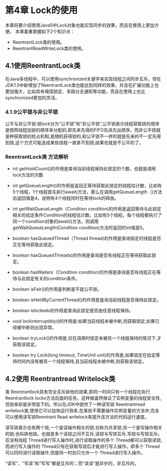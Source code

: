 # 第4章 Lock的使用

本章将要介绍使用Java5中Lock对象也能实现同步的效果，而且在使用上更加方便。
本章着重掌握如下2个知识点：
- ReentrantLock类的使用。
- ReentrantReadWriteLock类的使用。

## 4.1使用ReentrantLock类

在Java多线程中，可以使用synchronized关键字来实现线程之间同步互斥，但在JDK1.5中新增加了ReentrantLock类也能达到同样的效果，并且在扩展功能上也更加强大，比如具有嗅探锁定、多路分支通知等功能，而且在使用上也比synchronized更加的灵活。

### 4.1.9公平锁与非公平锁

公平与非公平锁:锁Iock分为“公平锁”和“非公平锁”,公平锁表示线程获取锁的顺序是按照线程加锁的顺序来分配的,即先来先得的FIFO先进先出顺序。而非公平锁就是种获取锁的抢占机制,是随机获得锁的,和公平锁不一样的就是先来的不一定先得到锁,这个方式可能造成某些线程一直拿不到锁,结果也就是不公平的了。

### ReentrantLock类 方法解析

- int getHoldCount()的作用是查询当前线程保持此锁定的个数，也就是调用lock方法的次数
- int getQueueLength()的作用是返回正等待获取此锁定的线程估计数，比如有5个线程，1个线程首先执行await)方法，那么在调用getQueueLength（)方法后返回值是4，说明有4个线程同时在等待lock的释放。
- int getWaitQueueLength（Condition condition)的作用是返回等待与此锁定相关的给定条件Condition的线程估计数，比如有5个线程，每个线程都执行了同一个condition对象的await()方法，则调用getWaitQueueLength(Condition condition)方法时返回的int值是5。

- boolean hasQueuedThread（Thread thread)的作用是查询指定的线程是否正在等待获取此锁定。
- boolean hasQueuedThreads)的作用是查询是否有线程正在等待获取此锁定。
- boolean hasWaiters（Condition condition)的作用是查询是否有线程正在等待与此锁定有关的condition条件。

- boolean isFair()的作用是判断是不是公平锁。
- boolean isHeldByCurrentThread()的作用是査询当前线程是否保持此锁定。
- boolean islockedo的作用是查询此锁定是否由任意线程保持。

- void lockinterruptibly()的作用是:如果当前线程未被中断,则获取锁定,如果已经被中断则出现异常。
- boolean tryLock()的作用是,仅在调用时锁定未被另一个线程保持的情况下,才获取该锁定。
- boolean try Lock(long timeout, TimeUnit unit)的作用是,如果锁定在给定等待时间内没有被另一个线程保持,且当前线程未被中断,则获取该锁定。

## 4.2使用 Reentrantread Writelock类
类 Reentrantlock具有完全互斥排他的效果,即同一时间只有一个线程在执行Reentrantlock locko方法后面的任务。这样做虽然保证了实例变量的线程安全性,但效率却是非常低下的。所以在JDK中提供了一种读写锁 Reentrantread writelock类,使用它可以加快运行效率,在某些不需要操作实例变量的方法中,完全可以使用读写锁Reentrant Read writelock来提升该方法的代码运行速度。

读写锁表示也有两个锁,一个是读操作相关的锁,也称为共享锁;另一个是写操作相关的锁,也叫排他锁。也就是多个读锁之间不互斥,读锁与写锁互斥,写锁与写锁互斥。在没有线程 Thread进行写入操作时,进行读取操作的多个 Thread都可以获取读锁,而进行写入操作的 Thread只有在获取写锁后才能进行写入操作。即多个 Thread可以同时进行读取操作,但是同一时刻只允许一个 Thread进行写入操作。

“读写”、“写读”和“写写”都是互斥的；而“读读”是异步的，非互斥的。